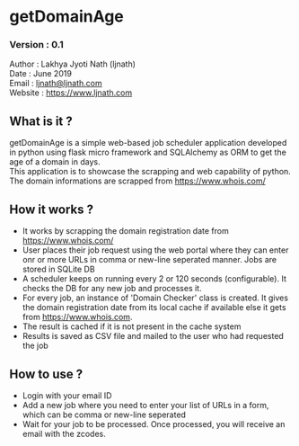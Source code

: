 # getDomainAge
### Version : 0.1

Author : Lakhya Jyoti Nath (ljnath)<br>
Date : June 2019<br>
Email : ljnath@ljnath.com<br>
Website : https://www.ljnath.com

## What is it ?
getDomainAge is a simple web-based job scheduler application developed in python using flask micro framework and SQLAlchemy as ORM to get the age of a domain in days.<br>
This application is to showcase the scrapping and web capability of python. The domain informations are scrapped from https://www.whois.com/


## How it works ?
- It works by scrapping the domain registration date from https://www.whois.com/
- User places their job request using the web portal where they can enter onr or more URLs in comma or new-line seperated manner. Jobs are stored in SQLite DB
- A scheduler keeps on running every 2 or 120 seconds (configurable). It checks the DB for any new job and processes it.
- For every job, an instance of 'Domain Checker' class is created. It gives the domain registration date from its local cache if available else it gets from https://www.whois.com.
- The result is cached if it is not present in the cache system
- Results is saved as CSV file and mailed to the user who had requested the job

## How to use ?
- Login with your email ID
- Add a new job where you need to enter your list of URLs in a form, which can be comma or new-line seperated
- Wait for your job to be processed. Once processed, you will receive an email with the zcodes.

